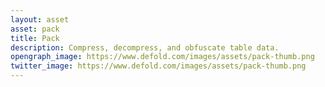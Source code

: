 ```yaml
---
layout: asset
asset: pack
title: Pack
description: Compress, decompress, and obfuscate table data.
opengraph_image: https://www.defold.com/images/assets/pack-thumb.png
twitter_image: https://www.defold.com/images/assets/pack-thumb.png
---
```

